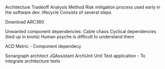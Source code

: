 Architecture Tradeoff Analysis Method
Risk mitigation process used early in the software dev. lifecycle
Consists of several steps

Download ARC360

Unwanted component dependencies: Cable chaos
Cyclical dependencies (tied up in knots)
	Human psyche is difficult to understand them

ACD Metric - Component dependecy

Sonargraph architect
JQAssistant
ArchUnit
	Unit Test application - To integrate architecture tests
	